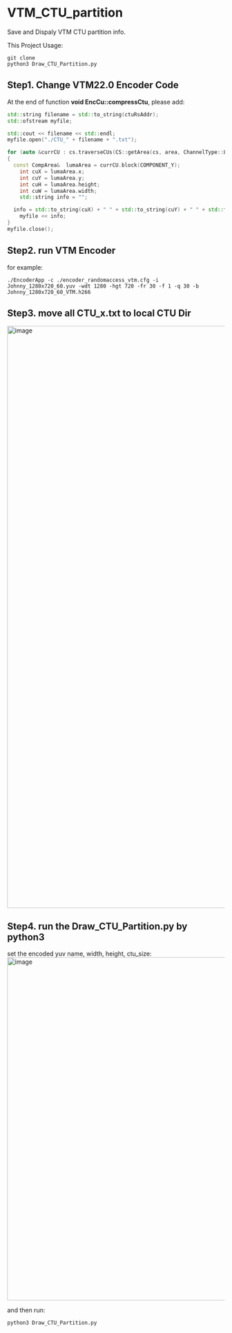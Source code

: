 # VTM_CTU_partition
Save and Dispaly VTM CTU partition info.

This Project Usage:
```
git clone
python3 Draw_CTU_Partition.py
```

## Step1. Change VTM22.0 Encoder Code
At the end of function **void EncCu::compressCtu**, please add:

```c++
std::string filename = std::to_string(ctuRsAddr);
std::ofstream myfile;

std::cout << filename << std::endl;
myfile.open("./CTU_" + filename + ".txt");

for (auto &currCU : cs.traverseCUs(CS::getArea(cs, area, ChannelType::LUMA), ChannelType::LUMA))
{
  const CompArea&  lumaArea = currCU.block(COMPONENT_Y);
	int cuX = lumaArea.x;
	int cuY = lumaArea.y;
	int cuH = lumaArea.height;
	int cuW = lumaArea.width;
	std::string info = "";

  info = std::to_string(cuX) + " " + std::to_string(cuY) + " " + std::to_string(cuH) +" "+ std::to_string(cuW) +"\n";
	myfile << info;
}
myfile.close();
```

## Step2. run VTM Encoder
for example:
```shell
./EncoderApp -c ./encoder_randomaccess_vtm.cfg -i Johnny_1280x720_60.yuv -wdt 1280 -hgt 720 -fr 30 -f 1 -q 30 -b Johnny_1280x720_60_VTM.h266
```
## Step3. move all CTU_x.txt to local CTU Dir
<img width="1347" alt="image" src="https://github.com/codec2021/VTM_CTU_partition/assets/13790178/60fd7d6c-5c6b-42a5-adb6-f60f44e070f0">



## Step4. run the Draw_CTU_Partition.py by python3
set the encoded yuv name, width, height, ctu_size:
<img width="794" alt="image" src="https://github.com/codec2021/VTM_CTU_partition/assets/13790178/79d4f724-65a5-437c-ad79-eaab09a71a8e">


and then run:
```shell
python3 Draw_CTU_Partition.py
```
